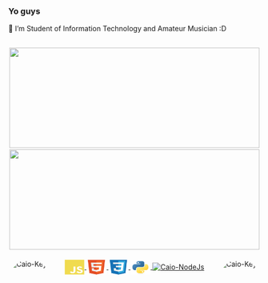 ### Yo guys


🍪 I’m Student of Information Technology and Amateur Musician :D

##

<div align="center">
  <a href="https://github.com/Caioemiemi">
  <img width="500em" height="200em" src="https://github-readme-stats.vercel.app/api?username=Caioemiemi&show_icons=true&theme=dark&include_all_commits=true&count_private=true"/>
  <img width="500em" height="200em" src="https://github-readme-stats.vercel.app/api/top-langs/?username=Caioemiemi&layout=compact&langs_count=7&theme=dark"/>
</div>
  
<div align='center' style="display: inline_block"><br>
<img align="center" alt="Caio-Js" height="30" width="40" src="https://raw.githubusercontent.com/devicons/devicon/master/icons/javascript/javascript-plain.svg">
<img align="center" alt="Caio-HTML" height="30" width="40" src="https://raw.githubusercontent.com/devicons/devicon/master/icons/html5/html5-original.svg">
<img align="center" alt="Caio-CSS" height="30" width="40" src="https://raw.githubusercontent.com/devicons/devicon/master/icons/css3/css3-original.svg">
<img align="center" alt="Caio-Python" height="30" width="40" src="https://raw.githubusercontent.com/devicons/devicon/master/icons/python/python-original.svg">
<img align="center" alt="Caio-NodeJs" height="30" width="40" src="https://cdn.jsdelivr.net/gh/devicons/devicon/icons/nodejs/nodejs-original.svg">
<img align="right" alt="Caio-Keys" height="150" style="border-radius:50px;" src="https://cdn1.iconfinder.com/data/icons/piano-and-keyboard-set/96/piano_and_friend-13-256.png">
<img align="left" alt="Caio-Keys" height="150" style="border-radius:50px; transfom: scaleX(-1);" src="https://cdn1.iconfinder.com/data/icons/piano-and-keyboard-set/96/piano_and_friend-11-256.png">
</div>
  
##
  
